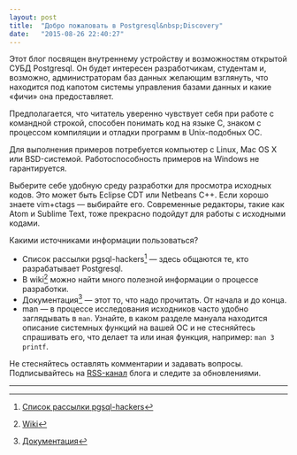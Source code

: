 ```yaml
---
layout: post
title:  "Добро пожаловать в Postgresql&nbsp;Discovery"
date:   "2015-08-26 22:40:27"
---
```

Этот блог посвящен внутреннему устройству и возможностям открытой СУБД Postgresql.
Он будет интересен разработчикам, студентам и, возможно, администраторам баз данных
желающим взглянуть, что находится под капотом системы управления базами данных
и какие &laquo;фичи&raquo; она предоставляет.

Предполагается, что читатель
уверенно чувствует себя при работе с командной строкой,
способен понимать код на языке C,
знаком с процессом компиляции и отладки программ в Unix-подобных ОС.

Для выполнения примеров потребуется компьютер с Linux, Mac OS X или BSD-системой.
Работоспособность примеров на Windows не гарантируется.

Выберите себе удобную среду разработки для просмотра исходных кодов.
Это может быть Eclipse CDT или Netbeans C++.
Если хорошо знаете vim+ctags &mdash; выбирайте его.
Современные редакторы, такие как Atom и Sublime Text, тоже прекрасно подойдут для работы с исходными кодами.

Какими источниками информации пользоваться?

* Список рассылки pgsql-hackers[^hackers] &mdash; здесь общаются те,
  кто разрабатывает Postgresql.
* В wiki[^wiki] можно найти много полезной информации о процессе разработки.
* Документация[^doc] &mdash; этот то, что надо прочитать.
  От начала и до конца.
* man &mdash; в процессе исследования исходников часто удобно заглядывать в ```man```.
  Узнайте, в каком разделе мануала находится описание системных функций на вашей ОС и не стесняйтесь спрашивать его,
  что делает та или иная функция, например: ```man 3 printf```.

Не стесняйтесь оставлять комментарии и задавать вопросы.
Подписывайтесь на [RSS-канал](http://feeds.feedburner.com/Postgresql-Discovery) блога
и следите за обновлениями.

----

[^hackers]: [Список рассылки pgsql-hackers](http://www.postgresql.org/list/pgsql-hackers/)
[^wiki]: [Wiki](https://wiki.postgresql.org/wiki/Main_Page)
[^doc]: [Документация](http://www.postgresql.org/docs/devel/static/index.html)
